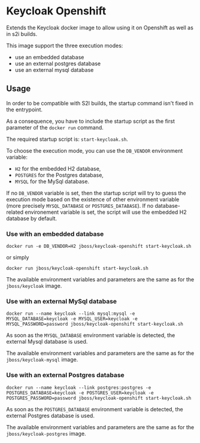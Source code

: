 # Keycloak Openshift

Extends the Keycloak docker image to allow using it on Openshift as well as in s2i builds.

This image support the three execution modes:

- use an embedded database
- use an external postgres database
- use an external mysql database

## Usage

In order to be compatible with S2I builds, the startup command isn't fixed
in the entrypoint.

As a consequence, you have to include the startup script as the first parameter
of the `docker run` command.

The required startup script is: `start-keycloak.sh`.

To choose the execution mode, you can use the `DB_VENDOR` environment variable:

- `H2` for the embedded H2 database,
- `POSTGRES` for the Postgres database,
- `MYSQL` for the MySql database.

If no `DB_VENDOR` variable is set, then the startup script will try to guess the
execution mode based on the existence of other environment variable (more precisely
`MYSQL_DATABASE` or `POSTGRES_DATABASE`).
If no database-related environement variable is set, the script will use the embedded
H2 database by default.
 

### Use with an embedded database

    docker run -e DB_VENDOR=H2 jboss/keycloak-openshift start-keycloak.sh
    
or simply

    docker run jboss/keycloak-openshift start-keycloak.sh

The available environment variables and parameters are the same as for the `jboss/keycloak` image.

### Use with an external MySql database

    docker run --name keycloak --link mysql:mysql -e MYSQL_DATABASE=keycloak -e MYSQL_USER=keycloak -e MYSQL_PASSWORD=password jboss/keycloak-openshift start-keycloak.sh

As soon as the `MYSQL_DATABASE` environment variable is detected, the external Mysql database is used.

The available environment variables and parameters are the same as for the `jboss/keycloak-mysql` image.

### Use with an external Postgres database

    docker run --name keycloak --link postgres:postgres -e POSTGRES_DATABASE=keycloak -e POSTGRES_USER=keycloak -e POSTGRES_PASSWORD=password jboss/keycloak-openshift start-keycloak.sh

As soon as the `POSTGRES_DATABASE` environment variable is detected, the external Postgres database is used.

The available environment variables and parameters are the same as for the `jboss/keycloak-postgres` image.
